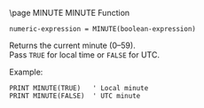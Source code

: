 \page MINUTE MINUTE Function

```basic
numeric-expression = MINUTE(boolean-expression)
```

Returns the current minute (0–59).  
Pass `TRUE` for local time or `FALSE` for UTC.

Example:

```basic
PRINT MINUTE(TRUE)   ' Local minute
PRINT MINUTE(FALSE)  ' UTC minute
```
